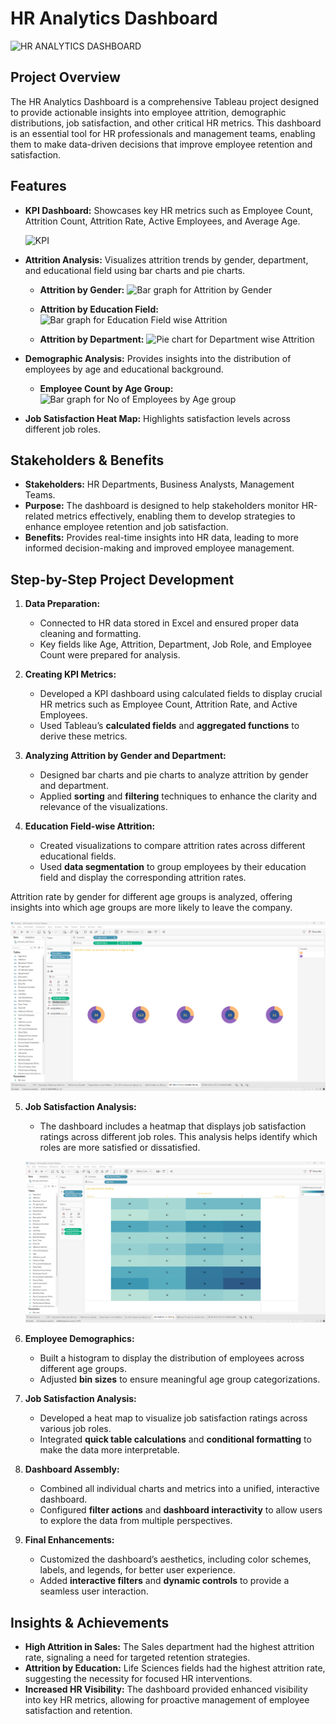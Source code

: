 # HR Analytics Dashboard

![HR ANALYTICS DASHBOARD](https://github.com/user-attachments/assets/cf0b27d6-c291-470e-986b-91d67331b6fe)


## Project Overview

The HR Analytics Dashboard is a comprehensive Tableau project designed to provide actionable insights into employee attrition, demographic distributions, job satisfaction, and other critical HR metrics. This dashboard is an essential tool for HR professionals and management teams, enabling them to make data-driven decisions that improve employee retention and satisfaction.

## Features

- **KPI Dashboard:** Showcases key HR metrics such as Employee Count, Attrition Count, Attrition Rate, Active Employees, and Average Age.
  
  ![KPI ](https://github.com/user-attachments/assets/5d0d2346-c246-4bbc-a539-5740bdd54492)


- **Attrition Analysis:** Visualizes attrition trends by gender, department, and educational field using bar charts and pie charts.
  
  - **Attrition by Gender:** ![Bar graph for Attrition by Gender](https://github.com/user-attachments/assets/1ff84da1-e8f0-452d-a603-76fbe7912bd9)

  
  - **Attrition by Education Field:** ![Bar graph for Education Field wise Attrition](https://github.com/user-attachments/assets/e4837db6-6fd3-4e4f-a3d4-06d2543e28f4)

  
  - **Attrition by Department:** ![Pie chart for Department wise Attrition ](https://github.com/user-attachments/assets/b7701000-867a-4999-a031-3445f4f3572f)


- **Demographic Analysis:** Provides insights into the distribution of employees by age and educational background.
  
  - **Employee Count by Age Group:** ![Bar graph for No of Employees by Age group](https://github.com/user-attachments/assets/25c4e47b-f507-4779-9dc1-3812e41d133f)


- **Job Satisfaction Heat Map:** Highlights satisfaction levels across different job roles.

## Stakeholders & Benefits

- **Stakeholders:** HR Departments, Business Analysts, Management Teams.
- **Purpose:** The dashboard is designed to help stakeholders monitor HR-related metrics effectively, enabling them to develop strategies to enhance employee retention and job satisfaction.
- **Benefits:** Provides real-time insights into HR data, leading to more informed decision-making and improved employee management.

## Step-by-Step Project Development

1. **Data Preparation:**
   - Connected to HR data stored in Excel and ensured proper data cleaning and formatting.
   - Key fields like Age, Attrition, Department, Job Role, and Employee Count were prepared for analysis.

2. **Creating KPI Metrics:**
   - Developed a KPI dashboard using calculated fields to display crucial HR metrics such as Employee Count, Attrition Rate, and Active Employees.
   - Used Tableau’s **calculated fields** and **aggregated functions** to derive these metrics.

3. **Analyzing Attrition by Gender and Department:**
   - Designed bar charts and pie charts to analyze attrition by gender and department.
   - Applied **sorting** and **filtering** techniques to enhance the clarity and relevance of the visualizations.

4. **Education Field-wise Attrition:**
   - Created visualizations to compare attrition rates across different educational fields.
   - Used **data segmentation** to group employees by their education field and display the corresponding attrition rates.

 Attrition rate by gender for different age groups is analyzed, offering insights into which age groups are more likely to leave the company.

   ![Attrition Rate by Gender for different Age Groups](./Pie%20chart%20for%20attrition%20rate%20by%20gender%20for%20different%20age%20groups.png)

5. **Job Satisfaction Analysis:**
   - The dashboard includes a heatmap that displays job satisfaction ratings across different job roles. This analysis helps identify which roles are more satisfied or dissatisfied.

   ![Job Satisfaction Rating](./Table%20Format%20for%20job%20satisfaction%20rating.png)

6. **Employee Demographics:**
   - Built a histogram to display the distribution of employees across different age groups.
   - Adjusted **bin sizes** to ensure meaningful age group categorizations.

7. **Job Satisfaction Analysis:**
   - Developed a heat map to visualize job satisfaction ratings across various job roles.
   - Integrated **quick table calculations** and **conditional formatting** to make the data more interpretable.

8. **Dashboard Assembly:**
   - Combined all individual charts and metrics into a unified, interactive dashboard.
   - Configured **filter actions** and **dashboard interactivity** to allow users to explore the data from multiple perspectives.

9. **Final Enhancements:**
   - Customized the dashboard’s aesthetics, including color schemes, labels, and legends, for better user experience.
   - Added **interactive filters** and **dynamic controls** to provide a seamless user interaction.

## Insights & Achievements

- **High Attrition in Sales:** The Sales department had the highest attrition rate, signaling a need for targeted retention strategies.
- **Attrition by Education:** Life Sciences fields had the highest attrition rate, suggesting the necessity for focused HR interventions.
- **Increased HR Visibility:** The dashboard provided enhanced visibility into key HR metrics, allowing for proactive management of employee satisfaction and retention.

